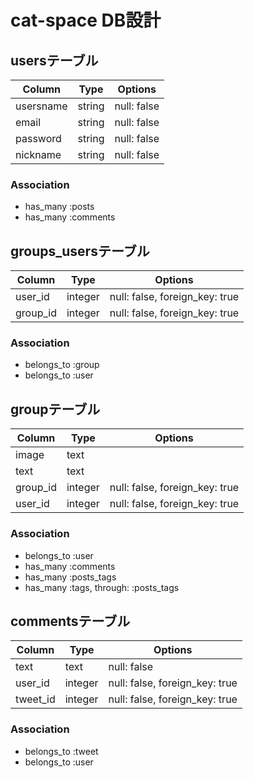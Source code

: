 # cat-space DB設計
## usersテーブル
|Column|Type|Options|
|------|----|-------|
|usersname|string|null: false|
|email|string|null: false|
|password|string|null: false|
|nickname|string|null: false|
### Association
- has_many :posts
- has_many :comments


## groups_usersテーブル
|Column|Type|Options|
|------|----|-------|
|user_id|integer|null: false, foreign_key: true|
|group_id|integer|null: false, foreign_key: true|
### Association
- belongs_to :group
- belongs_to :user


## groupテーブル
|Column|Type|Options|
|------|----|-------|
|image|text||
|text|text||
|group_id|integer|null: false, foreign_key: true|
|user_id|integer|null: false, foreign_key: true|
### Association
- belongs_to :user
- has_many :comments
- has_many :posts_tags
- has_many  :tags,  through:  :posts_tags



## commentsテーブル
|Column|Type|Options|
|------|----|-------|
|text|text|null: false|
|user_id|integer|null: false, foreign_key: true|
|tweet_id|integer|null: false, foreign_key: true|
### Association
- belongs_to :tweet
- belongs_to :user
